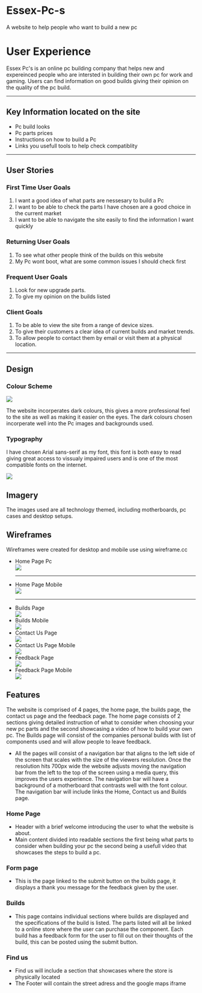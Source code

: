 # Essex-Pc-s
A website to help people who want to build a new pc

<h1>User Experience</h1>
<p>Essex Pc's is an online pc building company that helps new and expereinced people who are intersted in building their own pc for work and gaming. Users can find information on good builds giving their opinion on the quality of the pc build.</p>
<hr>
<h2>Key Information located on the site</h2>
<ul>
  <li>Pc build looks</li>
  <li>Pc parts prices</li>
  <li>Instructions on how to build a Pc</li>
  <li>Links you usefull tools to help check compatiblity</li>
</ul>
<hr>
<h2>User Stories</h2>
<h3>First Time User Goals</h3>
<ol>
  <li>I want a good idea of what parts are nessesary to build a Pc</li>
  <li>I want to be able to check the parts I have chosen are a good choice in the current market</li>
  <li>I want to be able to navigate the site easily to find the information I want quickly</li>
</ol>
<h3>Returning User Goals</h3>
<ol>
  <li>To see what other people think of the builds on this website</li>
  <li>My Pc wont boot, what are some common issues I should check first</li>
</ol>
<h3>Frequent User Goals</h3>
<ol>
  <li>Look for new upgrade parts.</li>
  <li>To give my opinion on the builds listed</li>
</ol>
<h3>Client Goals</h3>
  <ol>
    <li>To be able to view the site from a range of device sizes.</li>
    <li>To give their customers a clear idea of current builds and market trends.</li>
    <li>To allow people to contact them by email or visit them at a physical location.</li>
  </ol>
  <hr>
  <h2>Design</h2>
  <h3>Colour Scheme</h3>
<img src="media/palete.jpg">
<p>The website incorperates dark colours, this gives a more professional feel to the site as well as making it easier on the eyes. The dark colours chosen incorperate well into the Pc images and backgrounds used.</p>
<h3>Typography</h3>
<p>I have chosen Arial sans-serif as my font, this font is both easy to read giving great access to vissualy impaired users and is one of the most compatible fonts on the internet. </p>
<img src="media/font arial.jpg">
<h2>Imagery</h2>
<p>The images used are all technology themed, including motherboards, pc cases and desktop setups.</p>
<h2>Wireframes</h2>
<p>Wireframes were created for desktop and mobile use using wireframe.cc </p>
<ul>
  <li>Home Page Pc</li>
  <img src="media/wireframe pc.jpg">
  <hr>
  <li>Home Page Mobile</li>
  <img src="media/wireframe phone.jpg">
  <hr>
  <li>Builds Page</li>
  <img src="media/wireframe builds pc.jpg">
  <li>Builds Mobile</li>
   <img src="media/wireframe builds phone.jpg">
  <li>Contact Us Page</li>
    <img src ="media/wireframe contact pc.jpg">
  <li>Contact Us Page Mobile</li> 
   <img src="media/wireframe contact phone.jpg">
  <li>Feedback Page</li>
   <img src="media/wireframe form.jpg">
  <li>Feedback Page Mobile</li>
   <img src="media/wireframe form phone.jpg">
</ul>
<h2>Features</h2>
<p>The website is comprised of 4 pages, the home page, the builds page, the contact us page and the feedback page. The home page consists of 2 sections giving detailed instruction of what to consider when choosing your new pc parts and the second showcasing a video of how to build your own pc. The Builds page will consist of the companies personal builds with list of components used and will allow people to leave feedback. </p>
<ul>
  <li>All the pages will consist of a navigation bar that aligns to the left side of the screen that scales with the size of the viewers resolution. Once the resolution hits 700px wide the website adjusts moving the navigation bar from the left to the top of the screen using a media query, this improves the users experience. The navigation bar will have a background of a motherboard that contrasts well with the font colour. The navigation bar will include links the Home, Contact us and Builds page.  </li>
</ul>
  <h3>Home Page</h3>
<ul>
  <li>Header with a brief welcome introducing the user to what the website is about.</li>
  <li>Main content divided into readable sections the first being what parts to consider when building your pc the second being a usefull video that showcases the steps to build a pc.</li>
</ul>
<h3>Form page</h3>
  <ul>
    <li>This is the page linked to the submit button on the builds page, it displays a thank you message for the feedback given by the user.</li>
  </ul>
<h3>Builds</h3>
<ul>
  <li>This page contains individual sections where builds are displayed and the specifications of the build is listed. The parts listed will all be linked to a online store where the user can purchase the component. Each build has a feedback form for the user to fill out on their thoughts of the build, this can be posted using the submit button.</li>
</ul>
<h3>Find us</h3>
 <ul>
   <li>Find us will include a section that showcases where the store is physically located</li>
   <li>The Footer will contain the street adress and the google maps iframe</li>
 </ul>
